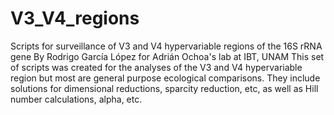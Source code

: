 # V3_V4_regions
Scripts for surveillance of V3 and V4 hypervariable regions of the 16S rRNA gene
By Rodrigo García López for Adrián Ochoa's lab at IBT, UNAM
This set of scripts was created for the analyses of the V3 and V4 hypervariable region but most are general purpose ecological comparisons. They include solutions for dimensional reductions, sparcity reduction, etc, as well as Hill number calculations, alpha, etc.
